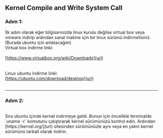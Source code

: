## Kernel Compile and Write System Call   

### Adım 1:
İlk adım olarak eğer bilgisarınızda linux kurulu değilse virtual box veya vmware indirip ardından sanal makine için bir linux sürümü indirmelisiniz.(Burada ubuntu için anlatacağım)  
Virtual box indirme linki:  
<br>
[https://www.virtualbox.org/wiki/Downloads](url)  
<br>  
Linux ubuntu indirme linki:  
[https://ubuntu.com/download/desktop](url)  
<br>
_______________
### Adım 2:
<br>
Sıra ubuntu içinde kernel indirmeye geldi. Bunun için öncelikle terminalde `uname -r` komutunu çalıştırarak kernel sürümünüzü kontrol edin. Ardından [https://kernel.org/](url) sitesinden
sürümünüzle aynı veya en yakın kernel sürümünü tarball olarak indirin.

